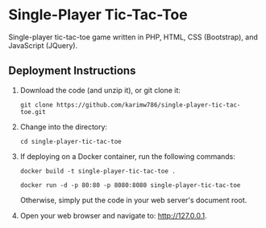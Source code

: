 # Single-Player Tic-Tac-Toe
Single-player tic-tac-toe game written in PHP, HTML, CSS (Bootstrap), and JavaScript (JQuery).

## Deployment Instructions

1. Download the code (and unzip it), or git clone it:

    ```git clone https://github.com/karimw786/single-player-tic-tac-toe.git```

1. Change into the directory:

    ```cd single-player-tic-tac-toe```

1. If deploying on a Docker container, run the following commands:

    ```docker build -t single-player-tic-tac-toe .```

    ```docker run -d -p 80:80 -p 8080:8080 single-player-tic-tac-toe```

    Otherwise, simply put the code in your web server's document root.

1. Open your web browser and navigate to: http://127.0.0.1.

